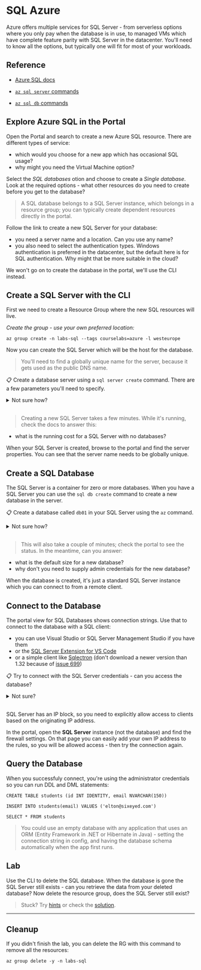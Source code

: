 # SQL Azure

Azure offers multiple services for SQL Server - from serverless options where you only pay when the database is in use, to managed VMs which have complete feature parity with SQL Server in the datacenter. You'll need to know all the options, but typically one will fit for most of your workloads.

## Reference

- [Azure SQL docs](https://docs.microsoft.com/en-gb/azure/azure-sql/)

- [`az sql server` commands](https://docs.microsoft.com/en-us/cli/azure/sql/server?view=azure-cli-latest)

- [`az sql db` commands](https://docs.microsoft.com/en-us/cli/azure/sql/db?view=azure-cli-latest)


## Explore Azure SQL in the Portal

Open the Portal and search to create a new Azure SQL resource. There are different types of service:

- which would you choose for a new app which has occasional SQL usage? 
- why might you need the Virtual Machine option?

Select the _SQL databases_ otion and choose to create a _Single database_. Look at the required options - what other resources do you need to create before you get to the database?

> A SQL database belongs to a SQL Server instance, which belongs in a resource group; you can typically create dependent resources directly in the portal.

Follow the link to create a new SQL Server for your database:

- you need a server name and a location. Can you use any name?
- you also need to select the authentication types. Windows authentication is preferred in the datacenter, but the default here is for SQL authentication. Why might that be more suitable in the cloud?

We won't go on to create the database in the portal, we'll use the CLI instead.

## Create a SQL Server with the CLI

First we need to create a Resource Group where the new SQL resources will live.

_Create the group - use your own preferred location:_

```
az group create -n labs-sql --tags courselabs=azure -l westeurope
```

Now you can create the SQL Server which will be the host for the database.

> You'll need to find a globally unique name for the server, because it gets used as the public DNS name.

📋 Create a database server using a `sql server create` command. There are a few parameters you'll need to specify.

<details>
  <summary>Not sure how?</summary>

Print the help text:

```
az sql server create --help
```

As a minimum you need to specify:

- resource group
- location
- server name (must be globally unique)
- administrator account name
- administrator password (must meet the password policy) 

This will get you started:

```
# you'll need to supply your own name and password:
az sql server create -l eastus -g labs-sql -n <server-name> -u sqladmin -p <admin-password>
```

</details><br/>

> Creating a new SQL Server takes a few minutes. While it's running, check the docs to answer this:

- what is the running cost for a SQL Server with no databases?

When your SQL Server is created, browse to the portal and find the server properties. You can see that the server name needs to be globally unique.

## Create a SQL Database

The SQL Server is a container for zero or more databases. When you have a SQL Server you can use the `sql db create` command to create a new database in the server.

📋 Create a database called `db01` in your SQL Server using the `az` command.

<details>
  <summary>Not sure how?</summary>

You need to supply the SQL Server name, resource group and a database name:

```
az sql db create -g labs-sql -n db01 -s <server-name>
```

</details><br/>

> This will also take a couple of minutes; check the portal to see the status. In the meantime, can you answer:

- what is the default size for a new database?
- why don't you need to supply admin credentials for the new database?

When the database is created, it's just a standard SQL Server instance which you can connect to from a remote client.

## Connect to the Database

The portal view for SQL Databases shows connection strings. Use that to connect to the database with a SQL client:

- you can use Visual Studio or SQL Server Management Studio if you have them
- or the [SQL Server Extension for VS Code](https://docs.microsoft.com/en-us/sql/tools/visual-studio-code/sql-server-develop-use-vscode?view=sql-server-ver15)
- or a simple client like [Sqlectron](https://github.com/sqlectron/sqlectron-gui/releases/tag/v1.32.1) (don't download a newer version than 1.32 because of [issue 699](https://github.com/sqlectron/sqlectron-gui/issues/699))

📋 Try to connect with the SQL Server credentials - can you access the database?

<details>
  <summary>Not sure?</summary>

You'll see an error like this:

*Cannot open server 'sql-labs-03' requested by the login. Client with IP address '216.213.184.119' is not allowed to access the server. To enable access, use the Windows Azure Management Portal or run sp_set_firewall_rule on the master database to create a firewall rule for this IP address or address range. It may take up to five minutes for this change to take effect.*

</details><br/>

SQL Server has an IP block, so you need to explicitly allow access to clients based on the originating IP address.

In the portal, open the **SQL Server** instance (not the database) and find the firewall settings. On that page you can easily add your own IP address to the rules, so you will be allowed access - then try the connection again.

## Query the Database

When you successfuly connect, you're using the administrator credentials so you can run DDL and DML statements:

```
CREATE TABLE students (id INT IDENTITY, email NVARCHAR(150))

INSERT INTO students(email) VALUES ('elton@sixeyed.com')

SELECT * FROM students
```

> You could use an empty database with any application that uses an ORM (Entity Framework in .NET or Hibernate in Java) - setting the connection string in config, and having the database schema automatically when the app first runs.

## Lab

Use the CLI to delete the SQL database. When the database is gone the SQL Server still exists - can you retrieve the data from your deleted database? Now delete the resource group, does the SQL Server still exist?

> Stuck? Try [hints](hints.md) or check the [solution](solution.md).

___

## Cleanup

If you didn't finish the lab, you can delete the RG with this command to remove all the resources:

```
az group delete -y -n labs-sql
```